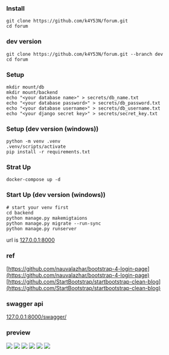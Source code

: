 ### Install

```
git clone https://github.com/k4Y53N/forum.git
cd forum
```

### dev version
```
git clone https://github.com/k4Y53N/forum.git --branch dev
cd forum
```

### Setup
```
mkdir mount/db
mkdir mount/backend
echo "<your database name>" > secrets/db_name.txt
echo "<your database password>" > secrets/db_password.txt
echo "<your database username>" > secrets/db_username.txt
echo "<your django secret key>" > secrets/secret_key.txt
```

### Setup (dev version (windows))
```
python -m venv .venv
.venv/scripts/activate
pip install -r requirements.txt
```

### Strat Up
```
docker-compose up -d
```

### Start Up (dev version (windows))
```
# start your venv first
cd backend
python manage.py makemigtaions
python manage.py migrate --run-sync
python manage.py runserver
```
url is [127.0.0.1:8000](127.0.0.1:8000)


### ref
[https://github.com/nauvalazhar/bootstrap-4-login-page](https://github.com/nauvalazhar/bootstrap-4-login-page)  
[https://github.com/StartBootstrap/startbootstrap-clean-blog](https://github.com/StartBootstrap/startbootstrap-clean-blog)


### swagger api
[127.0.0.1:8000/swagger/](127.0.0.1:8000/swagger/)


### preview
![](docs/home.png)
![](docs/posts.png)
![](docs/post.png)
![](docs/profile.png)
![](docs/login.png)
![](docs/swagger.png)
